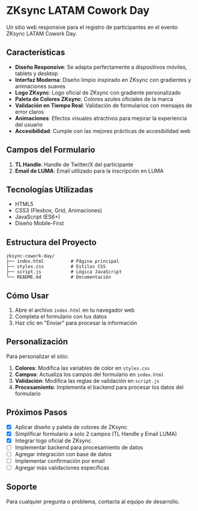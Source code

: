 # ZKsync LATAM Cowork Day

Un sitio web responsive para el registro de participantes en el evento ZKsync LATAM Cowork Day.

## Características

- **Diseño Responsive**: Se adapta perfectamente a dispositivos móviles, tablets y desktop
- **Interfaz Moderna**: Diseño limpio inspirado en ZKsync con gradientes y animaciones suaves
- **Logo ZKsync**: Logo oficial de ZKsync con gradiente personalizado
- **Paleta de Colores ZKsync**: Colores azules oficiales de la marca
- **Validación en Tiempo Real**: Validación de formularios con mensajes de error claros
- **Animaciones**: Efectos visuales atractivos para mejorar la experiencia del usuario
- **Accesibilidad**: Cumple con las mejores prácticas de accesibilidad web

## Campos del Formulario

1. **TL Handle**: Handle de Twitter/X del participante
2. **Email de LUMA**: Email utilizado para la inscripción en LUMA

## Tecnologías Utilizadas

- HTML5
- CSS3 (Flexbox, Grid, Animaciones)
- JavaScript (ES6+)
- Diseño Mobile-First

## Estructura del Proyecto

```
zksync-cowork-day/
├── index.html          # Página principal
├── styles.css          # Estilos CSS
├── script.js           # Lógica JavaScript
└── README.md           # Documentación
```

## Cómo Usar

1. Abre el archivo `index.html` en tu navegador web
2. Completa el formulario con tus datos
3. Haz clic en "Enviar" para procesar la información

## Personalización

Para personalizar el sitio:

1. **Colores**: Modifica las variables de color en `styles.css`
2. **Campos**: Actualiza los campos del formulario en `index.html`
3. **Validación**: Modifica las reglas de validación en `script.js`
4. **Procesamiento**: Implementa el backend para procesar los datos del formulario

## Próximos Pasos

- [x] Aplicar diseño y paleta de colores de ZKsync
- [x] Simplificar formulario a solo 2 campos (TL Handle y Email LUMA)
- [x] Integrar logo oficial de ZKsync
- [ ] Implementar backend para procesamiento de datos
- [ ] Agregar integración con base de datos
- [ ] Implementar confirmación por email
- [ ] Agregar más validaciones específicas

## Soporte

Para cualquier pregunta o problema, contacta al equipo de desarrollo. 